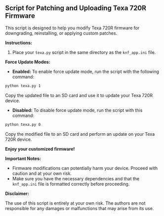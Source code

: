 ## Script for Patching and Uploading Texa 720R Firmware

This script is designed to help you modify Texa 720R firmware for downgrading, reinstalling, or applying custom patches.

**Instructions:**

1. Place your `texa.py` script in the same directory as the `knf_app.ini` file.

**Force Update Modes:**

* **Enabled:** To enable force update mode, run the script with the following command:
```bash
python texa.py 1
```
Copy the updated file to an SD card and use it to update your Texa 720R device.

* **Disabled:** To disable force update mode, run the script with this command:
```bash
python texa.py 0 
```
Copy the modified file to an SD card and perform an update on your Texa 720R device.

**Enjoy your customized firmware!**

**Important Notes:**

* Firmware modifications can potentially harm your device. Proceed with caution and at your own risk.
* Make sure you have the necessary dependencies and that the `knf_app.ini` file is formatted correctly before proceeding.

**Disclaimer:**

The use of this script is entirely at your own risk. The authors are not responsible for any damages or malfunctions that may arise from its use.
